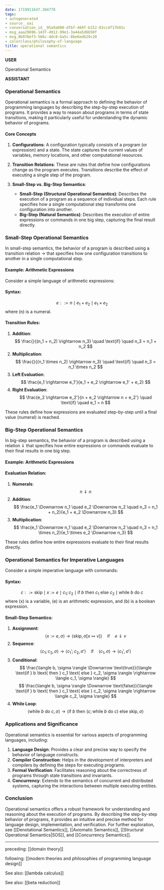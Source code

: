 ```yaml
---
date: 1719911647.304778
tags:
- autogenerated
- source__oai
- conversation_id__95a9a090-dfbf-469f-b152-83cc4f17b91c
- msg_aaa29696-1437-4912-99e1-3a44a5d6b50f
- msg_0b978ef3-566c-4dc8-ba5c-8be6edb29c20
- colorclass/philosophy-of-language
title: operational semantics
---
```


**USER**

Operational Semantics


**ASSISTANT**

### Operational Semantics

Operational semantics is a formal approach to defining the behavior of programming languages by describing the step-by-step execution of programs. It provides a way to reason about programs in terms of state transitions, making it particularly useful for understanding the dynamic behavior of programs.

#### Core Concepts

1. **Configurations**: A configuration typically consists of a program (or expression) and a state. The state captures the current values of variables, memory locations, and other computational resources.

2. **Transition Relations**: These are rules that define how configurations change as the program executes. Transitions describe the effect of executing a single step of the program.

3. **Small-Step vs. Big-Step Semantics**: 
   - **Small-Step (Structural Operational Semantics)**: Describes the execution of a program as a sequence of individual steps. Each rule specifies how a single computational step transforms one configuration into another.
   - **Big-Step (Natural Semantics)**: Describes the execution of entire expressions or commands in one big step, capturing the final result directly.

### Small-Step Operational Semantics

In small-step semantics, the behavior of a program is described using a transition relation $\rightarrow$ that specifies how one configuration transitions to another in a single computational step.

#### Example: Arithmetic Expressions

Consider a simple language of arithmetic expressions:

#### Syntax:
$$
e ::= n \mid e_1 + e_2 \mid e_1 \times e_2
$$
where \(n\) is a numeral.

#### Transition Rules:

1. **Addition**:
   $$
   \frac{}{(n_1 + n_2) \rightarrow n_3} \quad \text{if} \quad n_3 = n_1 + n_2
   $$
2. **Multiplication**:
   $$
   \frac{}{(n_1 \times n_2) \rightarrow n_3} \quad \text{if} \quad n_3 = n_1 \times n_2
   $$
3. **Left Evaluation**:
   $$
   \frac{e_1 \rightarrow e_1'}{e_1 + e_2 \rightarrow e_1' + e_2}
   $$
4. **Right Evaluation**:
   $$
   \frac{e_2 \rightarrow e_2'}{n + e_2 \rightarrow n + e_2'} \quad \text{if} \quad e_1 = n
   $$

These rules define how expressions are evaluated step-by-step until a final value (numeral) is reached.

### Big-Step Operational Semantics

In big-step semantics, the behavior of a program is described using a relation $\Downarrow$ that specifies how entire expressions or commands evaluate to their final results in one big step.

#### Example: Arithmetic Expressions

#### Evaluation Relation:

1. **Numerals**:
   $$
   n \Downarrow n
   $$
2. **Addition**:
   $$
   \frac{e_1 \Downarrow n_1 \quad e_2 \Downarrow n_2 \quad n_3 = n_1 + n_2}{e_1 + e_2 \Downarrow n_3}
   $$
3. **Multiplication**:
   $$
   \frac{e_1 \Downarrow n_1 \quad e_2 \Downarrow n_2 \quad n_3 = n_1 \times n_2}{e_1 \times e_2 \Downarrow n_3}
   $$

These rules define how entire expressions evaluate to their final results directly.

### Operational Semantics for Imperative Languages

Consider a simple imperative language with commands:

#### Syntax:
$$
c ::= \text{skip} \mid x := e \mid c_1 ; c_2 \mid \text{if } b \text{ then } c_1 \text{ else } c_2 \mid \text{while } b \text{ do } c
$$
where \(x\) is a variable, \(e\) is an arithmetic expression, and \(b\) is a boolean expression.

#### Small-Step Semantics:

1. **Assignment**:
   $$
   \langle x := e, \sigma \rangle \rightarrow \langle \text{skip}, \sigma[x \mapsto v] \rangle \quad \text{if} \quad e \Downarrow v
   $$
2. **Sequence**:
   $$
   \langle c_1 ; c_2, \sigma \rangle \rightarrow \langle c_1' ; c_2, \sigma' \rangle \quad \text{if} \quad \langle c_1, \sigma \rangle \rightarrow \langle c_1', \sigma' \rangle
   $$
3. **Conditional**:
   $$
   \frac{\langle b, \sigma \rangle \Downarrow \text{true}}{\langle \text{if } b \text{ then } c_1 \text{ else } c_2, \sigma \rangle \rightarrow \langle c_1, \sigma \rangle}
   $$
   $$
   \frac{\langle b, \sigma \rangle \Downarrow \text{false}}{\langle \text{if } b \text{ then } c_1 \text{ else } c_2, \sigma \rangle \rightarrow \langle c_2, \sigma \rangle}
   $$
4. **While Loop**:
   $$
   \langle \text{while } b \text{ do } c, \sigma \rangle \rightarrow \langle \text{if } b \text{ then } (c ; \text{while } b \text{ do } c) \text{ else skip}, \sigma \rangle
   $$

### Applications and Significance

Operational semantics is essential for various aspects of programming languages, including:

1. **Language Design**: Provides a clear and precise way to specify the behavior of language constructs.
2. **Compiler Construction**: Helps in the development of interpreters and compilers by defining the steps for executing programs.
3. **Formal Verification**: Facilitates reasoning about the correctness of programs through state transitions and invariants.
4. **Concurrency**: Extends to the semantics of concurrent and distributed systems, capturing the interactions between multiple executing entities.

### Conclusion

Operational semantics offers a robust framework for understanding and reasoning about the execution of programs. By describing the step-by-step behavior of programs, it provides an intuitive and precise method for language design, implementation, and verification. For further exploration, see [[Denotational Semantics]], [[Axiomatic Semantics]], [[Structural Operational Semantics|SOS]], and [[Concurrency Semantics]].


---

preceding: [[domain theory]]  


following: [[modern theories and philosophies of programming language design]]

See also: [[lambda calculus]]


See also: [[beta reduction]]